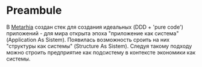# Preambule

В [Metarhia](https://github.com/metarhia) создан стек для создания идеальных (DDD + 'pure code') приложений - для мира открыта эпоха "приложение как система" (Application As Sistem). Появилась возможность сроить на них "структуры как системы" (Structure As Sistem). Следуя такому подходу можно строить предприятие как подсистему в контексте экономики как системы. 